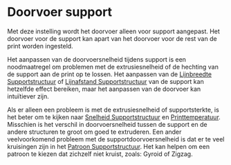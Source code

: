 Doorvoer support
====
Met deze instelling wordt het doorvoer alleen voor support aangepast. Het doorvoer voor de support kan apart van het doorvoer voor de rest van de print worden ingesteld.

Het aanpassen van de doorvoersnelheid tijdens support is een noodmaatregel om problemen met de extrusiesnelheid of de hechting van de support aan de print op te lossen. Het aanpassen van de [Lijnbreedte Supportstructuur](../resolution/support_line_width.md) of [Lijnafstand Supportstructuur](../support/support_line_distance.md) van de support kan hetzelfde effect bereiken, maar het aanpassen van de doorvoer kan intuïtiever zijn.

Als er alleen een probleem is met de extrusiesnelheid of supportsterkte, is het beter om te kijken naar [Snelheid Supportstructuur](../speed/speed_support.md) en [Printtemperatuur](material_print_temperature.md). Misschien is het verschil in doorvoersnelheid tussen de support en de andere structuren te groot om goed te extruderen. Een ander veelvoorkomend probleem met de supportdoorvoersnelheid is dat er te veel kruisingen zijn in het [Patroon Supportstructuur](../support/support_pattern.md). Het kan helpen om een ​​patroon te kiezen dat zichzelf niet kruist, zoals: Gyroid of Zigzag.